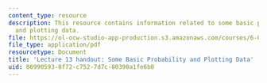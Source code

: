 ```yaml
---
content_type: resource
description: This resource contains information related to some basic probability
  and plotting data.
file: https://ol-ocw-studio-app-production.s3.amazonaws.com/courses/6-00sc-introduction-to-computer-science-and-programming-spring-2011/869905938f72c7527d7c80390a1fe6b0_MIT6_00SCS11_lec13.pdf
file_type: application/pdf
resourcetype: Document
title: 'Lecture 13 handout: Some Basic Probability and Plotting Data'
uid: 86990593-8f72-c752-7d7c-80390a1fe6b0
---
```

